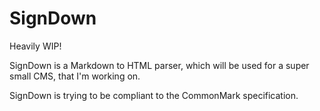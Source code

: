 SignDown
=======

Heavily WIP!

SignDown is a Markdown to HTML parser, which will be used for a super small CMS, that I'm working on.

SignDown is trying to be compliant to the CommonMark specification.